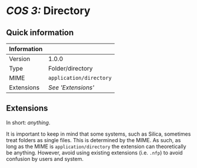 # *COS 3:* Directory

## Quick information

| Information |                           |
| ----------- | ------------------------- |
| Version     | 1.0.0                     |
| Type        | Folder/directory          |
| MIME        | `application/directory`   |
| Extensions  | *See 'Extensions'*        |

## Extensions

In short: *anything*.

It is important to keep in mind that some systems, such as Silica, sometimes treat folders as single files. This is
determined by the MIME. As such, as long as the MIME is `application/directory` the extension can theoretically be
anything. However, avoid using existing extensions (i.e. `.nfp`) to avoid confusion by users and system.
